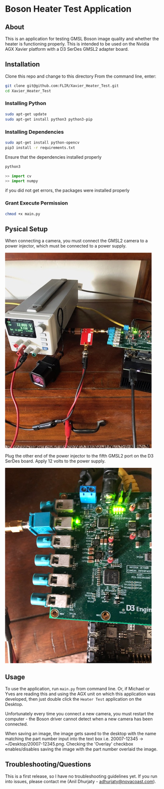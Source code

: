 # Boson Heater Test Application

## About

This is an application for testing GMSL Boson image quality and whether the heater is functioning properly. This is intended to be used on the Nvidia AGX Xavier platform with a D3 SerDes GMSL2 adapter board.

## Installation
Clone this repo and change to this directory
From the command line, enter:
```sh
git clone git@github.com:FLIR/Xavier_Heater_Test.git
cd Xavier_Heater_Test
```
### Installing Python
```sh
sudo apt-get update
sudo apt-get install python3 python3-pip
```
### Installing Dependencies
```sh
sudo apt-get install python-opencv
pip3 install -r requirements.txt
```
Ensure that the dependencies installed properly
```sh
python3
```
```python
>> import cv
>> import numpy
```
if you did not get errors, the packages were installed properly
### Grant Execute Permission
```sh
chmod +x main.py
```

## Pysical Setup 

When connecting a camera, you must connect the GMSL2 camera to a power injector, which must be connected to a power supply. 

![Power Injector](assets/power_injector.jpg)

Plug the other end of the power injector to the fifth GMSL2 port on the D3 SerDes board. Apply 12 volts to the power supply.

![Connection](assets/connection.jpg)

## Usage

To use the application, run `main.py` from command line. Or, if Michael or Yves are reading this and using the AGX unit on which this application was developed, then just double click the `Heater Test` application on the Desktop. 

Unfortunately every time you connect a new camera, you must restart the computer - the Boson driver cannot detect when a new camera has been connected.

When saving an image, the image gets saved to the desktop with the name matching the part number input into the text box i.e. 20007-12345 -> ~/Desktop/20007-12345.png. Checking the 'Overlay' checkbox enables/disables saving the image with the part number overlaid the image.

## Troubleshooting/Questions

This is a first release, so I have no troubleshooting guidelines yet. If you run into issues, please contact me (Anil Dhurjaty - adhurjaty@novacoast.com).

